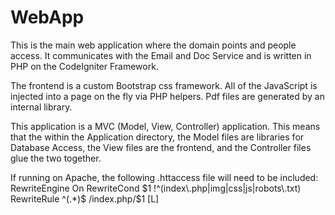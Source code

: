 # WebApp

This is the main web application where the domain points and people access. It communicates with the Email and Doc Service and is written in PHP on the CodeIgniter Framework.

The frontend is a custom Bootstrap css framework. All of the JavaScript is injected into a page on the fly via PHP helpers. Pdf files are generated by an internal library.

This application is a MVC (Model, View, Controller) application. This means that the within the Application directory, the Model files are libraries for Database Access, the View files are the frontend, and the Controller files glue the two together.

If running on Apache, the following .httaccess file will need to be included:
RewriteEngine On
RewriteCond $1 !^(index\.php|img|css|js|robots\.txt)
RewriteRule ^(.*)$ /index.php/$1 [L]

